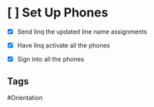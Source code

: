 # [ ] Set Up Phones

- [x] Send linq the updated line name assignments
- [x] Have linq activate all the phones
- [x] Sign into all the phones 



## Tags

#Orientation
